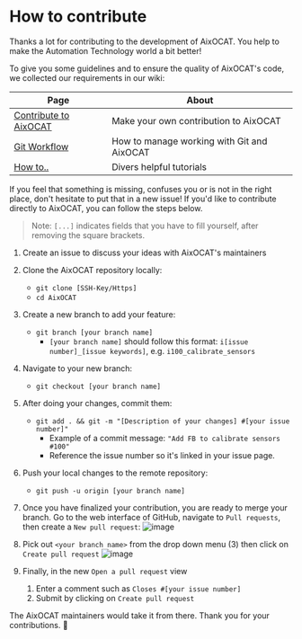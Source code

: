 # How to contribute

Thanks a lot for contributing to the development of AixOCAT. You help to make the Automation Technology world a bit better!

To give you some guidelines and to ensure the quality of AixOCAT's code, we collected our requirements in our wiki:

| Page  | About  |
|---|---|
| [Contribute to AixOCAT](https://github.com/RWTH-EBC/AixOCAT/wiki/Contribute-to-AixOCAT) | Make your own contribution to AixOCAT |
| [Git Workflow](https://github.com/RWTH-EBC/AixOCAT/wiki/Git-Workflow)  | How to manage working with Git and AixOCAT |
| [How to..](https://github.com/RWTH-EBC/AixOCAT/wiki/How-to..) | Divers helpful tutorials |

If you feel that something is missing, confuses you or is not in the right place, don't hesitate to put that in a new issue! If you'd like to contribute directly to AixOCAT, you can follow the steps below.

> Note: `[...]` indicates fields that you have to fill yourself, after removing the square brackets.

1. Create an issue to discuss your ideas with AixOCAT's maintainers

1. Clone the AixOCAT repository locally:
	- `git clone [SSH-Key/Https]`
	- `cd AixOCAT`
	
1. Create a new branch to add your feature:
	- `git branch [your branch name]`
	    - `[your branch name]` should follow this format: `i[issue  number]_[issue keywords]`, e.g. `i100_calibrate_sensors`
	
1. Navigate to your new branch: 
	- `git checkout [your branch name]`

1. After doing your changes, commit them:
	- `git add . && git -m "[Description of your changes] #[your issue number]"`
      - Example of a commit message: `"Add FB to calibrate sensors #100"` 
      - Reference the issue number so it's linked in your issue page.
	
1. Push your local changes to the remote repository:
	-  `git push -u origin [your branch name]`
	
1. Once you have finalized your contribution, you are ready to merge your branch. Go to the web interface of GitHub, navigate to `Pull requests`, then create a `New pull request`:
![image](https://user-images.githubusercontent.com/68941589/110147978-8d30e100-7ddc-11eb-80fd-6a590a548e8a.png)

1. Pick out `<your branch name>` from the drop down menu (3) then click on `Create pull request`
![image](https://user-images.githubusercontent.com/68941589/110148153-c8331480-7ddc-11eb-9e4e-48c03549c51b.png)

1. Finally, in the new `Open a pull request` view 
    1. Enter a comment such as `Closes #[your issue number]`
    2. Submit by clicking on `Create pull request`

The AixOCAT maintainers would take it from there. Thank you for your contributions. :slightly_smiling_face:

